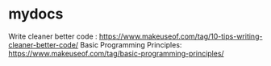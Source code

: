 # mydocs

Write cleaner better code : https://www.makeuseof.com/tag/10-tips-writing-cleaner-better-code/
Basic Programming Principles: https://www.makeuseof.com/tag/basic-programming-principles/
